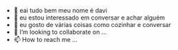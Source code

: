 - 👋 eai tudo bem meu nome é davi
- 👀 eu estou interessado em conversar e achar alguém
- 🌱 eu gosto de várias coisas como cozinhar e conversar
- 💞️ I’m looking to collaborate on ...
- 📫 How to reach me ...

<!---
davibrx/davibrx is a ✨ special ✨ repository because its `README.md` (this file) appears on your GitHub profile.
You can click the Preview link to take a look at your changes.
--->
